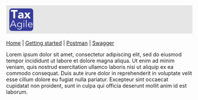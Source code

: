 ![Tax Agile Logo](docs/Tax-Agile-Short.png)

[Home](../README.md) \| [Getting started](docs/getting-started.md) \|  [Postman](docs/postman.md) \| [Swagger](docs/swagger/index.html)

Lorem ipsum dolor sit amet, consectetur adipiscing elit, sed do eiusmod tempor incididunt ut labore et dolore magna aliqua. Ut enim ad minim veniam, quis nostrud exercitation ullamco laboris nisi ut aliquip ex ea commodo consequat. Duis aute irure dolor in reprehenderit in voluptate velit esse cillum dolore eu fugiat nulla pariatur. Excepteur sint occaecat cupidatat non proident, sunt in culpa qui officia deserunt mollit anim id est laborum.

